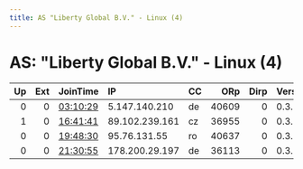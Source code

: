 ```yaml
---
title: AS "Liberty Global B.V." - Linux (4)
---
```


# AS: "Liberty Global B.V." - Linux (4)

|   Up |   Ext | JoinTime                                                                                            | IP             | CC   |   ORp |   Dirp | Version   | Contact   | Nickname   |   eFamMembers |
|-----:|------:|:----------------------------------------------------------------------------------------------------|:---------------|:-----|------:|-------:|:----------|:----------|:-----------|--------------:|
|    0 |     0 | [03:10:29](https://metrics.torproject.org/rs.html#details/76A3481F72F474E0C83D967286F9E2914486090C) | 5.147.140.210  | de   | 40609 |      0 | 0.3.5.8   | None      | snap277    |             1 |
|    1 |     0 | [16:41:41](https://metrics.torproject.org/rs.html#details/F2EADBD85A8A96D8BB6D1FA3AB981349920EC1C7) | 89.102.239.161 | cz   | 36955 |      0 | 0.3.5.8   | None      | snap277    |             1 |
|    0 |     0 | [19:48:30](https://metrics.torproject.org/rs.html#details/7623DF6B2E22FFAD6323D99E0A7819EC5A4D9A2A) | 95.76.131.55   | ro   | 40637 |      0 | 0.3.5.8   | None      | snap277    |             1 |
|    0 |     0 | [21:30:55](https://metrics.torproject.org/rs.html#details/91C2733CA330C6AC6C6BF1B8596D98751516611A) | 178.200.29.197 | de   | 36113 |      0 | 0.3.5.8   | None      | snap277    |             1 |
